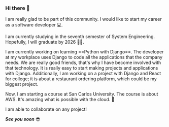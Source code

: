 ### Hi there 👋 

I am really glad to be part of this community. I would like to start my career as a software developer 💻.

I am currently studying in the seventh semester of System Engineering. Hopefully, I will graduate by 2026 👨‍🎓.

I am currently working on learning ==Python with Django==. The developer at my workplace uses Django to code all the applications that the company needs. We are really good friends, that's why I have become involved with that technology. It is really easy to start making projects and applications with Django. Additionally, I am working on a project with Django and React for college; it is about a restaurant ordering platform, which could be my biggest project.

Now, I am starting a course at San Carlos University. The course is about AWS. It's amazing what is possible with the cloud. 🎈

I am able to collaborate on any project!

***See you soon*** 😎
